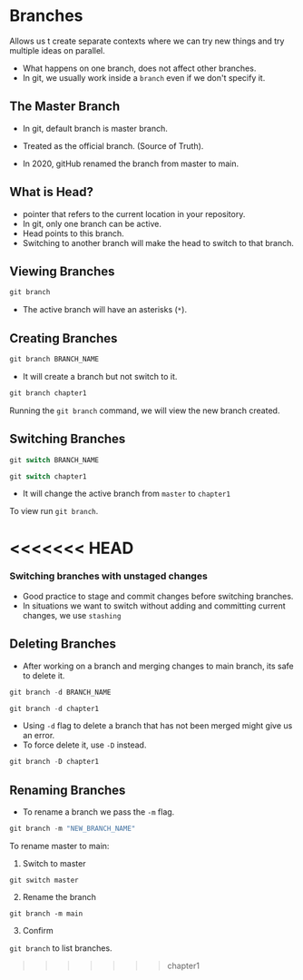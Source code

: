 # Branches

Allows us t create separate contexts where we can try new things and try multiple ideas on parallel. 

- What happens on one branch, does not affect other branches.
- In git, we usually work inside a `branch` even if we don't specify it.

## The Master Branch

- In git, default branch is master branch. 

- Treated as the official branch. (Source of Truth).

- In 2020, gitHub renamed the branch from master to main. 

## What is Head?
- pointer that refers to the current location in your repository.
- In git, only one branch can be active.
- Head points to this branch.
- Switching to another branch will make the head to switch to that branch. 

## Viewing Branches 
```js
git branch
```
- The  active branch will have an asterisks (`*`).

## Creating Branches

```js
git branch BRANCH_NAME
```
- It will create a branch but not switch to it. 
```js
git branch chapter1
```

Running the `git branch` command, we will view the new branch created.

## Switching Branches

```js
git switch BRANCH_NAME
```

```js 
git switch chapter1
```
- It will change the active branch from `master` to `chapter1`

To view run `git branch`.

<<<<<<< HEAD
=======

### Switching branches with unstaged changes

- Good practice to stage and commit changes before switching branches.
- In situations we want to switch without adding and committing current changes, we use `stashing`

## Deleting Branches
- After working on a branch and merging changes to main branch, its safe to delete it. 


```js
git branch -d BRANCH_NAME
```

```js
git branch -d chapter1
```

- Using `-d` flag to delete a branch that has not been merged might give us an error.
- To force delete it, use `-D` instead. 


```js
git branch -D chapter1
```

## Renaming Branches

- To rename a branch we pass the `-m` flag. 

```js
git branch -m "NEW_BRANCH_NAME"
```

To rename master to main:

1. Switch to master 

`git switch master`

2. Rename the branch

`git branch -m main`

3. Confirm 

`git branch` to list branches.
>>>>>>> chapter1
